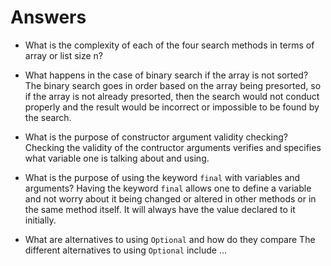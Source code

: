 # Answers
- What is the complexity of each of the four search methods in terms of array or list size n?


- What happens in the case of binary search if the array is not sorted?
The binary search goes in order based on the array being presorted, so if the array is not already
presorted, then the search would not conduct properly and the result would be incorrect or impossible
to be found by the search. 

- What is the purpose of constructor argument validity checking?
Checking the validity of the contructor arguments verifies and specifies what variable one is
talking about and using. 

- What is the purpose of using the keyword `final` with variables and arguments?
Having the keyword `final` allows one to define a variable and not worry about it being changed
or altered in other methods or in the same method itself. It will always have the value declared
to it initially.

- What are alternatives to using `Optional` and how do they compare
The different alternatives to using `Optional` include ...

